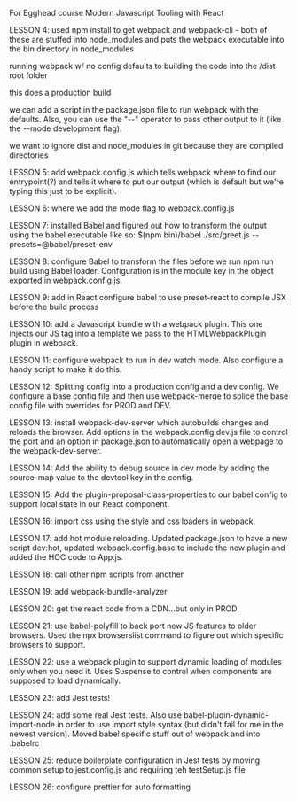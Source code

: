 For Egghead course Modern Javascript Tooling with React

LESSON 4:
used npm install to get webpack and webpack-cli - both of these are stuffed into node_modules and puts the webpack executable into the bin directory in node_modules

running webpack w/ no config defaults to building the code into the /dist root folder

this does a production build

we can add a script in the package.json file to run webpack with the defaults. Also, you can use the "--" operator to pass other output to it (like the --mode development flag).

we want to ignore dist and node_modules in git because they are compiled directories

LESSON 5:
add webpack.config.js which tells webpack where to find our entrypoint(?) and tells it where to put our output (which is default but we're typing this just to be explicit).

LESSON 6:
where we add the mode flag to webpack.config.js

LESSON 7:
installed Babel and figured out how to transform the output using the babel executable like so:
\$(npm bin)/babel ./src/greet.js --presets=@babel/preset-env

LESSON 8:
configure Babel to transform the files before we run npm run build using Babel loader. Configuration is in the module key in the object exported in webpack.config.js.

LESSON 9:
add in React
configure babel to use preset-react to compile JSX before the build process

LESSON 10:
add a Javascript bundle with a webpack plugin. This one injects our JS tag into a template we pass to the HTMLWebpackPlugin plugin in webpack.

LESSON 11:
configure webpack to run in dev watch mode. Also configure a handy script to make it do this.

LESSON 12:
Splitting config into a production config and a dev config. We configure a base config file and then use webpack-merge to splice the base config file with overrides for PROD and DEV.

LESSON 13:
install webpack-dev-server which autobuilds changes and reloads the browser. Add options in the webpack.config.dev.js file to control the port and an option in package.json to automatically open a webpage to the webpack-dev-server.

LESSON 14:
Add the ability to debug source in dev mode by adding the source-map value to the devtool key in the config.

LESSON 15:
Add the plugin-proposal-class-properties to our babel config to support local state in our React component.

LESSON 16:
import css using the style and css loaders in webpack.

LESSON 17:
add hot module reloading. Updated package.json to have a new script dev:hot, updated webpack.config.base to include the new plugin and added the HOC code to App.js.

LESSON 18:
call other npm scripts from another

LESSON 19:
add webpack-bundle-analyzer

LESSON 20:
get the react code from a CDN...but only in PROD

LESSON 21:
use babel-polyfill to back port new JS features to older browsers. Used the npx browserslist command to figure out which specific browsers to support.

LESSON 22:
use a webpack plugin to support dynamic loading of modules only when you need it. Uses Suspense to control when components are supposed to load dynamically.

LESSON 23:
add Jest tests!

LESSON 24:
add some real Jest tests. Also use babel-plugin-dynamic-import-node in order to use import style syntax (but didn't fail for me in the newest version). Moved babel specific stuff out of webpack and into .babelrc

LESSON 25:
reduce boilerplate configuration in Jest tests by moving common setup to jest.config.js and requiring teh testSetup.js file

LESSON 26:
configure prettier for auto formatting
